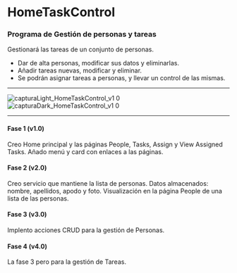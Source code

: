 # HomeTaskControl

### Programa de Gestión de personas y tareas

Gestionará las tareas de un conjunto de personas. 

* Dar de alta personas, modificar sus datos y eliminarlas.
* Añadir tareas nuevas, modificar y eliminar.
* Se podrán asignar tareas a personas, y llevar un control de las mismas.

---

![capturaLight_HomeTaskControl_v1 0](https://user-images.githubusercontent.com/74043250/194753528-56d7458e-7ae7-47b7-856e-ddd27e813c8f.png)
![capturaDark_HomeTaskControl_v1 0](https://user-images.githubusercontent.com/74043250/194753534-a58ce8fb-3ef5-4849-9308-0856bde74a98.png)

---

#### Fase 1 (v1.0)
Creo Home principal y las páginas People, Tasks, Assign y View Assigned Tasks.
Añado menú y card con enlaces a las páginas.

#### Fase 2 (v2.0)
Creo servicio que mantiene la lista de personas.
Datos almacenados: nombre, apellidos, apodo y foto.
Visualización en la página People de una lista de las personas.

#### Fase 3 (v3.0)
Implento acciones CRUD para la gestión de Personas.

#### Fase 4 (v4.0)
La fase 3 pero para la gestión de Tareas.


